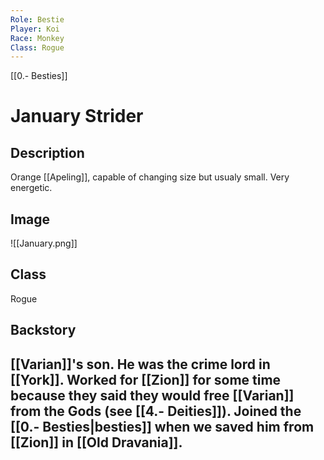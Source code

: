 ```yaml
---
Role: Bestie
Player: Koi
Race: Monkey
Class: Rogue
---
```

[[0.- Besties]]
# January Strider
## Description
Orange [[Apeling]], capable of changing size but usualy small. Very energetic.
## Image
![[January.png]]
## Class
Rogue
## Backstory
[[Varian]]'s son. He was the crime lord in [[York]]. Worked for [[Zion]] for some time because they said they would free [[Varian]] from the Gods (see [[4.- Deities]]). Joined the [[0.- Besties|besties]] when we saved him from [[Zion]] in [[Old Dravania]]. 
-